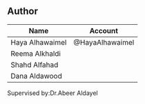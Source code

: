 ## Author

| Name   | Account                                        |
|--------|-----------------------------------             |
| Haya Alhawaimel|     @HayaAlhawaimel                       |
| Reema Alkhaldi |                                        |
| Shahd Alfahad  |                                        |
| Dana Aldawood  |                                        |

<p>Supervised by:Dr.Abeer Aldayel</p>
